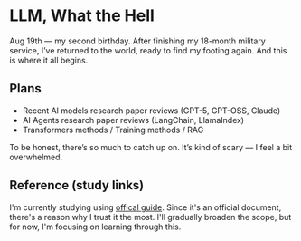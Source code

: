 # LLM, What the Hell

Aug 19th — my second birthday. After finishing my 18-month military service, I’ve returned to the world, ready to find my footing again. And this is where it all begins.

## Plans

- Recent AI models research paper reviews (GPT-5, GPT-OSS, Claude)  
- AI Agents research paper reviews (LangChain, LlamaIndex)  
- Transformers methods / Training methods / RAG  

To be honest, there’s so much to catch up on. It’s kind of scary — I feel a bit overwhelmed.

## Reference (study links)

I'm currently studying using [offical guide](https://python.langchain.com/docs/concepts/). Since it's an official document, there's a reason why I trust it the most. I'll gradually broaden the scope, but for now, I'm focusing on learning through this.
